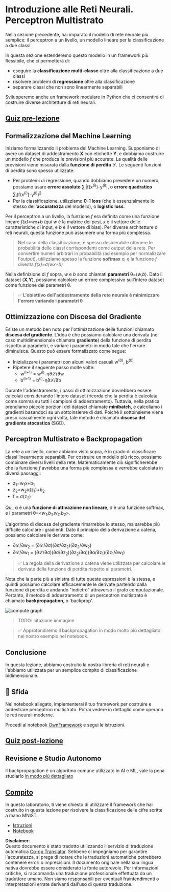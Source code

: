 <!--
CO_OP_TRANSLATOR_METADATA:
{
  "original_hash": "186bf7eeab776b36f557357ea56d4751",
  "translation_date": "2025-08-26T07:08:38+00:00",
  "source_file": "lessons/3-NeuralNetworks/04-OwnFramework/README.md",
  "language_code": "it"
}
-->
# Introduzione alle Reti Neurali. Perceptron Multistrato

Nella sezione precedente, hai imparato il modello di rete neurale più semplice: il perceptron a un livello, un modello lineare per la classificazione a due classi.

In questa sezione estenderemo questo modello in un framework più flessibile, che ci permetterà di:

* eseguire la **classificazione multi-classe** oltre alla classificazione a due classi
* risolvere problemi di **regressione** oltre alla classificazione
* separare classi che non sono linearmente separabili

Svilupperemo anche un framework modulare in Python che ci consentirà di costruire diverse architetture di reti neurali.

## [Quiz pre-lezione](https://red-field-0a6ddfd03.1.azurestaticapps.net/quiz/104)

## Formalizzazione del Machine Learning

Iniziamo formalizzando il problema del Machine Learning. Supponiamo di avere un dataset di addestramento **X** con etichette **Y**, e dobbiamo costruire un modello *f* che produca le previsioni più accurate. La qualità delle previsioni viene misurata dalla **funzione di perdita** ℒ. Le seguenti funzioni di perdita sono spesso utilizzate:

* Per problemi di regressione, quando dobbiamo prevedere un numero, possiamo usare **errore assoluto** ∑<sub>i</sub>|f(x<sup>(i)</sup>)-y<sup>(i)</sup>|, o **errore quadratico** ∑<sub>i</sub>(f(x<sup>(i)</sup>)-y<sup>(i)</sup>)<sup>2</sup>
* Per la classificazione, utilizziamo **0-1 loss** (che è essenzialmente lo stesso dell'**accuratezza** del modello), o **logistic loss**.

Per il perceptron a un livello, la funzione *f* era definita come una funzione lineare *f(x)=wx+b* (qui *w* è la matrice dei pesi, *x* è il vettore delle caratteristiche di input, e *b* è il vettore di bias). Per diverse architetture di reti neurali, questa funzione può assumere una forma più complessa.

> Nel caso della classificazione, è spesso desiderabile ottenere le probabilità delle classi corrispondenti come output della rete. Per convertire numeri arbitrari in probabilità (ad esempio per normalizzare l'output), utilizziamo spesso la funzione **softmax** σ, e la funzione *f* diventa *f(x)=σ(wx+b)*

Nella definizione di *f* sopra, *w* e *b* sono chiamati **parametri** θ=⟨*w,b*⟩. Dato il dataset ⟨**X**,**Y**⟩, possiamo calcolare un errore complessivo sull'intero dataset come funzione dei parametri θ.

> ✅ **L'obiettivo dell'addestramento della rete neurale è minimizzare l'errore variando i parametri θ**

## Ottimizzazione con Discesa del Gradiente

Esiste un metodo ben noto per l'ottimizzazione delle funzioni chiamato **discesa del gradiente**. L'idea è che possiamo calcolare una derivata (nel caso multidimensionale chiamata **gradiente**) della funzione di perdita rispetto ai parametri, e variare i parametri in modo tale che l'errore diminuisca. Questo può essere formalizzato come segue:

* Inizializzare i parametri con alcuni valori casuali w<sup>(0)</sup>, b<sup>(0)</sup>
* Ripetere il seguente passo molte volte:
    - w<sup>(i+1)</sup> = w<sup>(i)</sup>-η∂ℒ/∂w
    - b<sup>(i+1)</sup> = b<sup>(i)</sup>-η∂ℒ/∂b

Durante l'addestramento, i passi di ottimizzazione dovrebbero essere calcolati considerando l'intero dataset (ricorda che la perdita è calcolata come somma su tutti i campioni di addestramento). Tuttavia, nella pratica prendiamo piccole porzioni del dataset chiamate **minibatch**, e calcoliamo i gradienti basandoci su un sottoinsieme di dati. Poiché il sottoinsieme viene preso casualmente ogni volta, tale metodo è chiamato **discesa del gradiente stocastica** (SGD).

## Perceptron Multistrato e Backpropagation

La rete a un livello, come abbiamo visto sopra, è in grado di classificare classi linearmente separabili. Per costruire un modello più ricco, possiamo combinare diversi livelli della rete. Matematicamente ciò significherebbe che la funzione *f* avrebbe una forma più complessa e verrebbe calcolata in diversi passaggi:
* z<sub>1</sub>=w<sub>1</sub>x+b<sub>1</sub>
* z<sub>2</sub>=w<sub>2</sub>α(z<sub>1</sub>)+b<sub>2</sub>
* f = σ(z<sub>2</sub>)

Qui, α è una **funzione di attivazione non lineare**, σ è una funzione softmax, e i parametri θ=<*w<sub>1</sub>,b<sub>1</sub>,w<sub>2</sub>,b<sub>2</sub>*>.

L'algoritmo di discesa del gradiente rimarrebbe lo stesso, ma sarebbe più difficile calcolare i gradienti. Dato il principio della derivazione a catena, possiamo calcolare le derivate come:

* ∂ℒ/∂w<sub>2</sub> = (∂ℒ/∂σ)(∂σ/∂z<sub>2</sub>)(∂z<sub>2</sub>/∂w<sub>2</sub>)
* ∂ℒ/∂w<sub>1</sub> = (∂ℒ/∂σ)(∂σ/∂z<sub>2</sub>)(∂z<sub>2</sub>/∂α)(∂α/∂z<sub>1</sub>)(∂z<sub>1</sub>/∂w<sub>1</sub>)

> ✅ La regola della derivazione a catena viene utilizzata per calcolare le derivate della funzione di perdita rispetto ai parametri.

Nota che la parte più a sinistra di tutte queste espressioni è la stessa, e quindi possiamo calcolare efficacemente le derivate partendo dalla funzione di perdita e andando "indietro" attraverso il grafo computazionale. Pertanto, il metodo di addestramento di un perceptron multistrato è chiamato **backpropagation**, o 'backprop'.

<img alt="compute graph" src="images/ComputeGraphGrad.png"/>

> TODO: citazione immagine

> ✅ Approfondiremo il backpropagation in modo molto più dettagliato nel nostro esempio nel notebook.  

## Conclusione

In questa lezione, abbiamo costruito la nostra libreria di reti neurali e l'abbiamo utilizzata per un semplice compito di classificazione bidimensionale.

## 🚀 Sfida

Nel notebook allegato, implementerai il tuo framework per costruire e addestrare perceptron multistrato. Potrai vedere in dettaglio come operano le reti neurali moderne.

Procedi al notebook [OwnFramework](../../../../../lessons/3-NeuralNetworks/04-OwnFramework/OwnFramework.ipynb) e segui le istruzioni.

## [Quiz post-lezione](https://red-field-0a6ddfd03.1.azurestaticapps.net/quiz/204)

## Revisione e Studio Autonomo

Il backpropagation è un algoritmo comune utilizzato in AI e ML, vale la pena studiarlo [in modo più dettagliato](https://wikipedia.org/wiki/Backpropagation)

## [Compito](lab/README.md)

In questo laboratorio, ti viene chiesto di utilizzare il framework che hai costruito in questa lezione per risolvere la classificazione delle cifre scritte a mano MNIST.

* [Istruzioni](lab/README.md)
* [Notebook](../../../../../lessons/3-NeuralNetworks/04-OwnFramework/lab/MyFW_MNIST.ipynb)

**Disclaimer**:  
Questo documento è stato tradotto utilizzando il servizio di traduzione automatica [Co-op Translator](https://github.com/Azure/co-op-translator). Sebbene ci impegniamo per garantire l'accuratezza, si prega di notare che le traduzioni automatiche potrebbero contenere errori o imprecisioni. Il documento originale nella sua lingua nativa dovrebbe essere considerato la fonte autorevole. Per informazioni critiche, si raccomanda una traduzione professionale effettuata da un traduttore umano. Non siamo responsabili per eventuali fraintendimenti o interpretazioni errate derivanti dall'uso di questa traduzione.